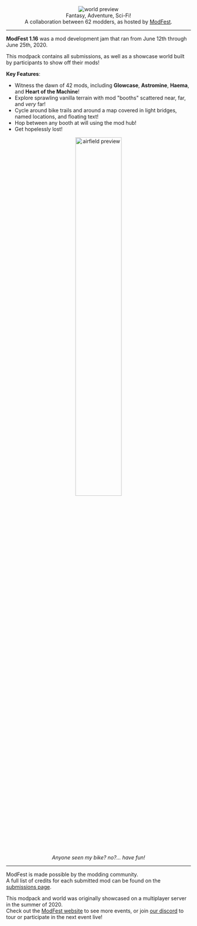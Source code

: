 <!--suppress HtmlDeprecatedTag, XmlDeprecatedElement -->
<center><img alt="world preview" src="https://cdn.modrinth.com/data/Y0xBqOGn/images/c767e95f83c17f9c372adb12558b371223a6f7eb.png" /></center>

<center>
Fantasy, Adventure, Sci-Fi!<br/>
A collaboration between 62 modders, as hosted by <a href="https://modfest.net">ModFest</a>.
</center>

---

**ModFest 1.16** was a mod development jam that ran from June 12th through June 25th, 2020.

This modpack contains all submissions, as well as a showcase world built by participants to show off their mods!

**Key Features**:
- Witness the dawn of 42 mods, including **Glowcase**, **Astromine**, **Haema**, and **Heart of the Machine**!
- Explore sprawling vanilla terrain with mod "booths" scattered near, far, and _very_ far!
- Cycle around bike trails and around a map covered in light bridges, named locations, and floating text!
- Hop between any booth at will using the mod hub!
- Get hopelessly lost!

<center>
<img width="50%" alt="airfield preview" src="https://cdn.modrinth.com/data/Y0xBqOGn/images/957dce994a359442d941f4d5bc41558134dba7d9.png"/><br/>
<i>Anyone seen my bike? no?... have fun!</i>
</center>

---

ModFest is made possible by the modding community.<br/>
A full list of credits for each submitted mod can be found on the [submissions page](https://modfest.net/1.16/submissions).

This modpack and world was originally showcased on a multiplayer server in the summer of 2020.</br>
Check out the [ModFest website](https://modfest.net) to see more events, or join [our discord](https://discord.gg/gn543Ee) to tour or participate in the next event live!